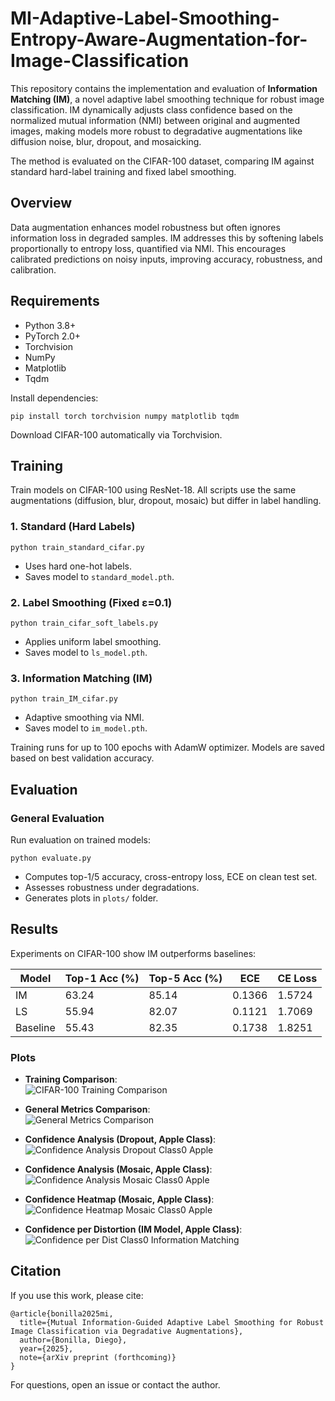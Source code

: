 # MI-Adaptive-Label-Smoothing-Entropy-Aware-Augmentation-for-Image-Classification

This repository contains the implementation and evaluation of **Information Matching (IM)**, a novel adaptive label smoothing technique for robust image classification. IM dynamically adjusts class confidence based on the normalized mutual information (NMI) between original and augmented images, making models more robust to degradative augmentations like diffusion noise, blur, dropout, and mosaicking.

The method is evaluated on the CIFAR-100 dataset, comparing IM against standard hard-label training and fixed label smoothing.

## Overview

Data augmentation enhances model robustness but often ignores information loss in degraded samples. IM addresses this by softening labels proportionally to entropy loss, quantified via NMI. This encourages calibrated predictions on noisy inputs, improving accuracy, robustness, and calibration.

## Requirements

- Python 3.8+
- PyTorch 2.0+
- Torchvision
- NumPy
- Matplotlib
- Tqdm

Install dependencies:
```
pip install torch torchvision numpy matplotlib tqdm
```

Download CIFAR-100 automatically via Torchvision.

## Training

Train models on CIFAR-100 using ResNet-18. All scripts use the same augmentations (diffusion, blur, dropout, mosaic) but differ in label handling.

### 1. Standard (Hard Labels)
```
python train_standard_cifar.py
```
- Uses hard one-hot labels.
- Saves model to `standard_model.pth`.

### 2. Label Smoothing (Fixed ε=0.1)
```
python train_cifar_soft_labels.py
```
- Applies uniform label smoothing.
- Saves model to `ls_model.pth`.

### 3. Information Matching (IM)
```
python train_IM_cifar.py
```
- Adaptive smoothing via NMI.
- Saves model to `im_model.pth`.

Training runs for up to 100 epochs with AdamW optimizer. Models are saved based on best validation accuracy.

## Evaluation

### General Evaluation
Run evaluation on trained models:
```
python evaluate.py
```
- Computes top-1/5 accuracy, cross-entropy loss, ECE on clean test set.
- Assesses robustness under degradations.
- Generates plots in `plots/` folder.

## Results

Experiments on CIFAR-100 show IM outperforms baselines:

| Model       | Top-1 Acc (%) | Top-5 Acc (%) | ECE    | CE Loss |
|-------------|---------------|---------------|--------|---------|
| IM         | 63.24        | 85.14        | 0.1366 | 1.5724 |
| LS         | 55.94        | 82.07        | 0.1121 | 1.7069 |
| Baseline   | 55.43        | 82.35        | 0.1738 | 1.8251 |

### Plots

- **Training Comparison**:  
  ![CIFAR-100 Training Comparison](plots/cifar100_training_comparison.png)

- **General Metrics Comparison**:  
  ![General Metrics Comparison](plots/general_metrics_comparison.png)

- **Confidence Analysis (Dropout, Apple Class)**:  
  ![Confidence Analysis Dropout Class0 Apple](plots/confidence_analysis_dropout_class0_apple.png)

- **Confidence Analysis (Mosaic, Apple Class)**:  
  ![Confidence Analysis Mosaic Class0 Apple](plots/confidence_analysis_mosaic_class0_apple.png)

- **Confidence Heatmap (Mosaic, Apple Class)**:  
  ![Confidence Heatmap Mosaic Class0 Apple](plots/confidence_heatmap_mosaic_class0_apple.png)

- **Confidence per Distortion (IM Model, Apple Class)**:  
  ![Confidence per Dist Class0 Information Matching](plots/confidence_per_dist_class0_information_matching.png)

## Citation

If you use this work, please cite:
```
@article{bonilla2025mi,
  title={Mutual Information-Guided Adaptive Label Smoothing for Robust Image Classification via Degradative Augmentations},
  author={Bonilla, Diego},
  year={2025},
  note={arXiv preprint (forthcoming)}
}
```

For questions, open an issue or contact the author.
